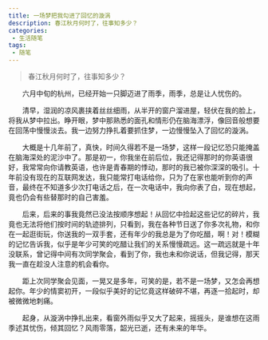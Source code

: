 ```yaml
---
title: 一场梦把我勾进了回忆的漩涡
description: 春江秋月何时了，往事知多少？
categories:
 - 生活随笔
tags:
 - 随笔
---
```



> 春江秋月何时了，往事知多少？


&emsp;&emsp;六月中旬的杭州，已经开始一只脚迈进了雨季，雨季，总是让人忧伤的。

&emsp;&emsp;清早，湿润的凉风裹挟着丝丝细雨，从半开的窗户溜进屋，轻伏在我的脸上，将我从梦中拉出。睁开眼，梦中那熟悉的面孔和情形仍在脑海漂浮，像回音般想要在回荡中慢慢淡去。我一边努力挣扎着要抓住梦，一边慢慢坠入了回忆的漩涡。

&emsp;&emsp;大概是十几年前了，真快，时间久得若不是一场梦，这样一段记忆恐只能掩盖在脑海深处的泥沙中了。那是初一，你我坐在前后位，我还记得那时的你英语很好，我常常向你请教英语，也许是青春期的悸动，那时的我已被你深深的吸引。十年前没有现在的互联网发达，我只能常打电话给你，只为了在家也能听到你的声音，最终在不知道多少次打电话之后，在一次电话中，我向你表了白，现在想起，竟也仍会有些替那时的自己害羞。

&emsp;&emsp;后来，后来的事我竟然已没法按顺序想起！从回忆中捡起这些记忆的碎片，我竟也无法将他们按时间的轨迹排列，只看到，我在各种节日送了你多次礼物，和你在一起逛街玩，你送我的一双手套，还有年少的我总是为了你吃醋，啊！对！模糊的记忆告诉我，似乎是年少可笑的吃醋让我们的关系慢慢疏远。这一疏远就是十年没联系，曾记得中间有次同学聚会，看到了你，我也未和你说话，但我记得，那天我一直在趁没人注意的机会看你。

&emsp;&emsp;距上次同学聚会见面，一晃又是多年，可笑的是，若不是一场梦，又怎会再想起你。年少的情窦初开，一段似乎美好的记忆竟这样破碎不堪，再逐一拾起时，却被微微地刺痛。

&emsp;&emsp;起身，从漩涡中挣扎出来，看窗外雨似乎又大了起来，摇摇头，是谁想在这雨季述其忧伤，倾其回忆？风雨零落，韶光已逝，还有未来的年华。